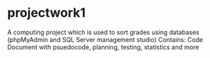 # projectwork1
A computing project which is used to sort grades using databases (phpMyAdmin and SQL Server management studio)
Contains:
  Code
  Document with psuedocode, planning, testing, statistics and more

